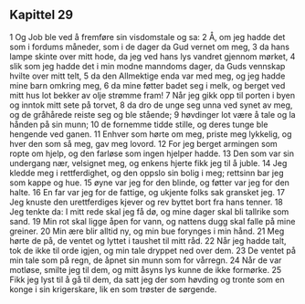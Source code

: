## Kapittel 29

1 Og Job ble ved å fremføre sin visdomstale og sa:
2 Å, om jeg hadde det som i fordums måneder, som i de dager da Gud vernet om meg,
3 da hans lampe skinte over mitt hode, da jeg ved hans lys vandret gjennom mørket,
4 slik som jeg hadde det i min modne manndoms dager, da Guds vennskap hvilte over mitt telt,
5 da den Allmektige enda var med meg, og jeg hadde mine barn omkring meg,
6 da mine føtter badet seg i melk, og berget ved mitt hus lot bekker av olje strømme fram!
7 Når jeg gikk opp til porten i byen og inntok mitt sete på torvet,
8 da dro de unge seg unna ved synet av meg, og de gråhårede reiste seg og ble stående;
9 høvdinger lot være å tale og la hånden på sin munn;
10 de fornemme tidde stille, og deres tunge ble hengende ved ganen.
11 Enhver som hørte om meg, priste meg lykkelig, og hver den som så meg, gav meg lovord.
12 For jeg berget armingen som ropte om hjelp, og den farløse som ingen hjelper hadde.
13 Den som var sin undergang nær, velsignet meg, og enkens hjerte fikk jeg til å juble.
14 Jeg kledde meg i rettferdighet, og den oppslo sin bolig i meg; rettsinn bar jeg som kappe og hue.
15 øyne var jeg for den blinde, og føtter var jeg for den halte.
16 En far var jeg for de fattige, og ukjente folks sak gransket jeg.
17 Jeg knuste den urettferdiges kjever og rev byttet bort fra hans tenner.
18 Jeg tenkte da: I mitt rede skal jeg få dø, og mine dager skal bli tallrike som sand.
19 Min rot skal ligge åpen for vann, og nattens dugg skal falle på mine greiner.
20 Min ære blir alltid ny, og min bue forynges i min hånd.
21 Meg hørte de på, de ventet og lyttet i taushet til mitt råd.
22 Når jeg hadde talt, tok de ikke til orde igjen, og min tale dryppet ned over dem.
23 De ventet på min tale som på regn, de åpnet sin munn som for vårregn.
24 Når de var motløse, smilte jeg til dem, og mitt åsyns lys kunne de ikke formørke.
25 Fikk jeg lyst til å gå til dem, da satt jeg der som høvding og tronte som en konge i sin krigerskare, lik en som trøster de sørgende.
